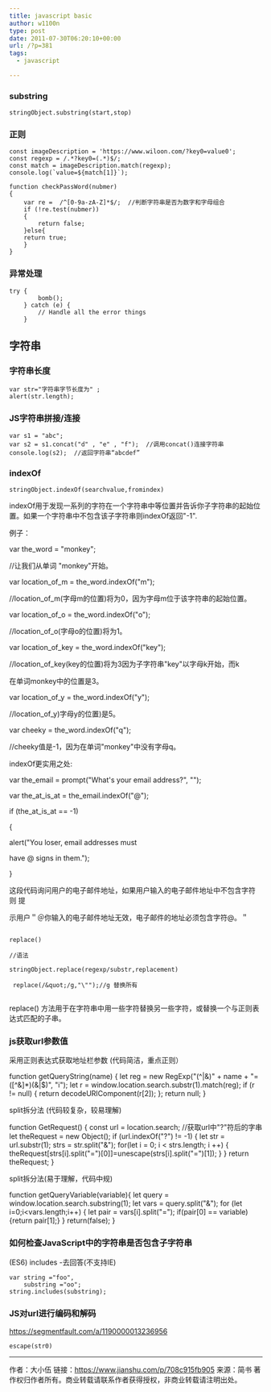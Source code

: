```yaml
---
title: javascript basic
author: w1100n
type: post
date: 2011-07-30T06:20:10+00:00
url: /?p=381
tags:
  - javascript

---
```

### substring
    stringObject.substring(start,stop)
### 正则

    const imageDescription = 'https://www.wiloon.com/?key0=value0';
    const regexp = /.*?key0=(.*)$/;
    const match = imageDescription.match(regexp);
    console.log(`value=${match[1]}`);

    function checkPassWord(nubmer)  
    {  
        var re =  /^[0-9a-zA-Z]*$/;  //判断字符串是否为数字和字母组合     
        if (!re.test(nubmer))  
        {  
            return false;  
        }else{  
        return true;  
        }  
    } 

### 异常处理
    try {
            bomb();
        } catch (e) {
            // Handle all the error things
        }

## 字符串
### 字符串长度
    var str="字符串字节长度为" ;
    alert(str.length);

### JS字符串拼接/连接
    var s1 = "abc";
    var s2 = s1.concat("d" , "e" , "f");  //调用concat()连接字符串
    console.log(s2);  //返回字符串“abcdef”

### indexOf
    stringObject.indexOf(searchvalue,fromindex)

indexOf用于发现一系列的字符在一个字符串中等位置并告诉你子字符串的起始位置。如果一个字符串中不包含该子字符串则indexOf返回"-1".
  
例子：
  
var the_word = "monkey";
  
//让我们从单词 "monkey"开始。
  
var location\_of\_m = the_word.indexOf("m");
  
//location\_of\_m(字母m的位置)将为0，因为字母m位于该字符串的起始位置。
  
var location\_of\_o = the_word.indexOf("o");
  
//location\_of\_o(字母o的位置)将为1。
  
var location\_of\_key = the_word.indexOf("key");
  
//location\_of\_key(key的位置)将为3因为子字符串"key"以字母k开始，而k

在单词monkey中的位置是3。
  
var location\_of\_y = the_word.indexOf("y");
  
//location\_of\_y)字母y的位置)是5。
  
var cheeky = the_word.indexOf("q");
  
//cheeky值是-1，因为在单词"monkey"中没有字母q。

indexOf更实用之处:
  
var the_email = prompt("What's your email address?", "");
  
var the\_at\_is\_at = the\_email.indexOf("@");
  
if (the\_at\_is_at == -1)
  
{
  
alert("You loser, email addresses must
  
have @ signs in them.");
  
}

这段代码询问用户的电子邮件地址，如果用户输入的电子邮件地址中不包含字符 则 提

示用户＂＠你输入的电子邮件地址无效，电子邮件的地址必须包含字符@。＂


```

replace()

//语法
  
stringObject.replace(regexp/substr,replacement)
  
 replace(/&quot;/g,"\"");//g 替换所有
  
```

replace() 方法用于在字符串中用一些字符替换另一些字符，或替换一个与正则表达式匹配的子串。

### js获取url参数值
采用正则表达式获取地址栏参数 (代码简洁，重点正则）

function getQueryString(name) {
    let reg = new RegExp("(^|&)" + name + "=([^&]*)(&|$)", "i");
    let r = window.location.search.substr(1).match(reg);
    if (r != null) {
        return decodeURIComponent(r[2]);
    };
    return null;
 }

split拆分法 (代码较复杂，较易理解)

function GetRequest() {
   const url = location.search; //获取url中"?"符后的字串
   let theRequest = new Object();
   if (url.indexOf("?") != -1) {
      let str = url.substr(1);
      strs = str.split("&");
      for(let i = 0; i < strs.length; i ++) {
         theRequest[strs[i].split("=")[0]]=unescape(strs[i].split("=")[1]);
      }
   }
   return theRequest;
}

split拆分法(易于理解，代码中规)

function getQueryVariable(variable){
       let query = window.location.search.substring(1);
       let vars = query.split("&");
       for (let i=0;i<vars.length;i++) {
               let pair = vars[i].split("=");
               if(pair[0] == variable){return pair[1];}
       }
       return(false);
}

### 如何检查JavaScript中的字符串是否包含子字符串
 (ES6) includes -去回答(不支持IE)

    var string ="foo",
        substring ="oo";
    string.includes(substring);

### JS对url进行编码和解码
https://segmentfault.com/a/1190000013236956

    escape(str0)


---

作者：大小伍
链接：https://www.jianshu.com/p/708c915fb905
来源：简书
著作权归作者所有。商业转载请联系作者获得授权，非商业转载请注明出处。
